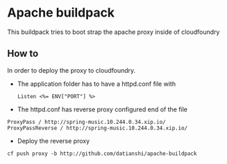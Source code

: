 # Apache buildpack

This buildpack tries to boot strap the apache proxy inside of cloudfoundry

## How to
In order to deploy the proxy to cloudfoundry.
* The application folder has to have a httpd.conf file with <pre><code>Listen <%= ENV["PORT"] %></code></pre>
* The httpd.conf has reverse proxy configured end of the file
<pre><code>ProxyPass / http://spring-music.10.244.0.34.xip.io/
ProxyPassReverse / http://spring-music.10.244.0.34.xip.io/</code></pre>
* Deploy the reverse proxy
<pre><code>cf push proxy -b http://github.com/datianshi/apache-buildpack</pre></code>
